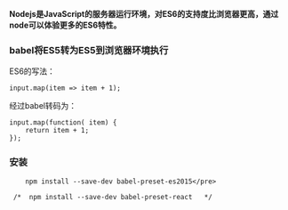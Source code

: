 **Nodejs是JavaScript的服务器运行环境，对ES6的支持度比浏览器更高，通过node可以体验更多的ES6特性。**

### babel将ES5转为ES5到浏览器环境执行

ES6的写法：

    input.map(item => item + 1);

经过babel转码为：

    input.map(function( item) {
        return item + 1;
    });


### 安装
        npm install --save-dev babel-preset-es2015</pre>

     /*  npm install --save-dev babel-preset-react   */
